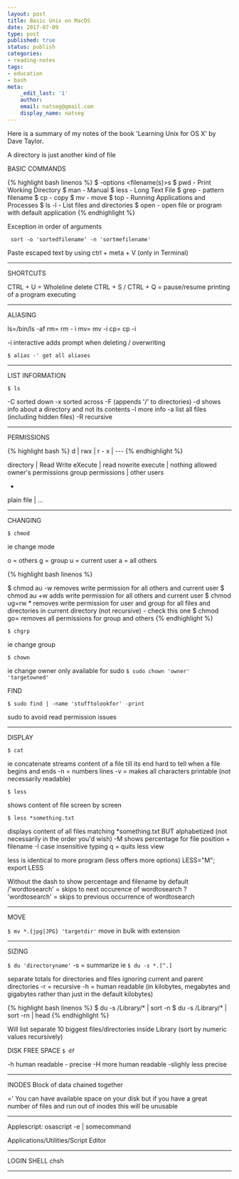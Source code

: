 ```yaml
---
layout: post
title: Basic Unix on MacOS
date: 2017-07-09
type: post
published: true
status: publish
categories:
- reading-notes
tags:
- education
- bash
meta:
    _edit_last: '1'
    author:
    email: natseg@gmail.com
    display_name: natseg
---
```


Here is a summary of my notes of the book 'Learning Unix for OS X' by Dave Taylor.

A directory is just another kind of file

BASIC COMMANDS

{% highlight bash linenos %}
$ <command> -options <filename(s)>s
$ pwd - Print Working Directory
$ man - Manual
$ less - Long Text File
$ grep - pattern filename
$ cp - copy
$ mv - move
$ top - Running Applications and Processes
$ ls -l - List files and directories
$ open - open file or program with default application
{% endhighlight %}

Exception in order of arguments

` sort -o 'sortedfilename' -n 'sortmefilename'`

Paste escaped text by using ctrl + meta + V (only in Terminal)

---

SHORTCUTS

CTRL + U = Wholeline delete
CTRL + S / CTRL + Q = pause/resume printing of a program executing

---

ALIASING

ls=/bin/ls -af
rm= rm - i
mv= mv -i
cp= cp -i

-i interactive adds prompt when deleting / overwriting

`$ alias -' get all aliases`

---

LIST INFORMATION

`$ ls`

-C sorted down
-x sorted across
-F (appends '/' to directories)
-d shows info about a directory and not its contents
-l more info
-a list all files (including hidden files)
-R recursive

---

PERMISSIONS

{% highlight bash %}
d             | rwx                             | r - x | ---
{% endhighlight %}

directory | Read Write eXecute  | read nowrite execute | nothing allowed
owner's permissions    group permissions     | other users

-
plain file  | ...

---

CHANGING

`$ chmod`

ie change mode

o = others
g = group
u = current user
a = all others

{% highlight bash linenos %}

$ chmod au -w removes write permission for all others and current user
$ chmod au +w adds write permission for all others and current user
$ chmod ug=rw * removes write permission for user and group for all files and directories in current directory (not recursive) - check this one
$ chmod go= removes all permissions for group and others
{% endhighlight %}

`$ chgrp`

ie change group

`$ chown`

ie change owner
only available for sudo
`$ sudo chown 'owner' 'targetowned'`

FIND

`$ sudo find | -name 'stufftolookfor' -print`

sudo to avoid read permission issues

---

DISPLAY

`$ cat`

ie concatenate
streams content of a file till its end
hard to tell when a file begins and ends
-n = numbers lines
-v = makes all characters printable (not necessarily readable)

`$ less`

shows content of file screen by screen

`$ less *something.txt`

displays content of all files matching *something.txt BUT alphabetized (not necessarily in the order you'd wish)
-M shows percentage for file position + filename
-I case insensitive
typing q = quits less view

less is identical to more program (less offers more options)
LESS="M"; export LESS

Without the dash to show percentage and filename by default
/'wordtosearch' = skips to next occurence of wordtosearch
? 'wordtosearch' = skips to previous occurrence of wordtosearch

---

MOVE

`$ mv *.{jpg|JPG} 'targetdir'`
move in bulk with extension

---

SIZING

`$ du 'directoryname'`
-s = summarize
ie
`$ du -s *.[^.]`

separate totals for directories and files ignoring current and parent directories
-r = recursive
-h = human readable (in kilobytes, megabytes and gigabytes rather than just in the default kilobytes)

{% highlight bash linenos %}
$ du -s /Library/* | sort -n
$ du -s /Library/* | sort -rn | head
{% endhighlight %}

Will list separate 10 biggest files/directories inside Library (sort by numeric values recursively)

DISK FREE SPACE
`$ df`

-h human readable - precise
-H more human readable -slighly less precise

---

INODES
Block of data chained together

=' You can have available space on your disk but if you have a great number of files and run out of inodes this will be unusable

---
Applescript:
osascript -e | somecommand

Applications/Utilities/Script Editor

---

LOGIN SHELL
chsh

---
